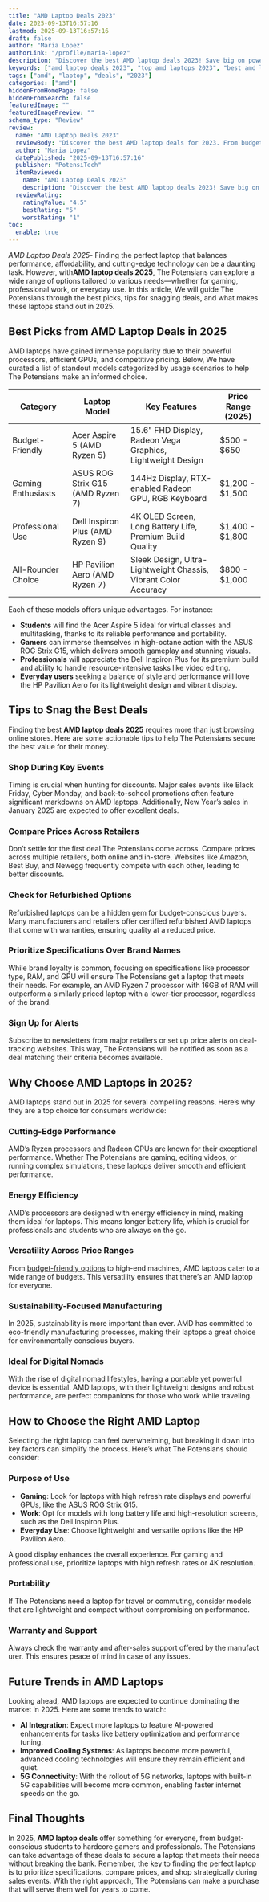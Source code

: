 ```yaml
---
title: "AMD Laptop Deals 2023"
date: 2025-09-13T16:57:16
lastmod: 2025-09-13T16:57:16
draft: false
author: "Maria Lopez"
authorLink: "/profile/maria-lopez"
description: "Discover the best AMD laptop deals 2023! Save big on powerful, budget-friendly laptops perfect for work, gaming, and more. Find your deal now!"
keywords: ["amd laptop deals 2023", "top amd laptops 2023", "best amd laptop discounts"]
tags: ["amd", "laptop", "deals", "2023"]
categories: ["amd"]
hiddenFromHomePage: false
hiddenFromSearch: false
featuredImage: ""
featuredImagePreview: ""
schema_type: "Review"
review:
  name: "AMD Laptop Deals 2023"
  reviewBody: "Discover the best AMD laptop deals for 2023. From budget-friendly options to high-end gaming machines, these deals offer exceptional value for money."
  author: "Maria Lopez"
  datePublished: "2025-09-13T16:57:16"
  publisher: "PotensiTech"
  itemReviewed:
    name: "AMD Laptop Deals 2023"
    description: "Discover the best AMD laptop deals 2023! Save big on powerful, budget-friendly laptops perfect for work, gaming, and more. Find your deal now!"
  reviewRating:
    ratingValue: "4.5"
    bestRating: "5"
    worstRating: "1"
toc:
  enable: true
---
```


*AMD Laptop Deals 2025*- Finding the perfect laptop that balances performance, affordability, and cutting-edge technology can be a daunting task. However, with**AMD laptop deals 2025**, The Potensians can explore a wide range of options tailored to various needs—whether for gaming, professional work, or everyday use. In this article, We will guide The Potensians through the best picks, tips for snagging deals, and what makes these laptops stand out in 2025.

## Best Picks from AMD Laptop Deals in 2025

AMD laptops have gained immense popularity due to their powerful processors, efficient GPUs, and competitive pricing. Below, We have curated a list of standout models categorized by usage scenarios to help The Potensians make an informed choice.

<div class="table-responsive">
<table class="html-table">
<thead>
<tr>
<th>Category</th>
<th>Laptop Model</th>
<th>Key Features</th>
<th>Price Range (2025)</th>
</tr>
</thead>
<tbody>
<tr>
<td>Budget-Friendly</td>
<td>Acer Aspire 5 (AMD Ryzen 5)</td>
<td>15.6" FHD Display, Radeon Vega Graphics, Lightweight Design</td>
<td>$500 - $650</td>
</tr>
<tr>
<td>Gaming Enthusiasts</td>
<td>ASUS ROG Strix G15 (AMD Ryzen 7)</td>
<td>144Hz Display, RTX-enabled Radeon GPU, RGB Keyboard</td>
<td>$1,200 - $1,500</td>
</tr>
<tr>
<td>Professional Use</td>
<td>Dell Inspiron Plus (AMD Ryzen 9)</td>
<td>4K OLED Screen, Long Battery Life, Premium Build Quality</td>
<td>$1,400 - $1,800</td>
</tr>
<tr>
<td>All-Rounder Choice</td>
<td>HP Pavilion Aero (AMD Ryzen 7)</td>
<td>Sleek Design, Ultra-Lightweight Chassis, Vibrant Color Accuracy</td>
<td>$800 - $1,000</td>
</tr>
</tbody>
</table>
</div>

Each of these models offers unique advantages. For instance:

- **Students** will find the Acer Aspire 5 ideal for virtual classes and multitasking, thanks to its reliable performance and portability.
- **Gamers** can immerse themselves in high-octane action with the ASUS ROG Strix G15, which delivers smooth gameplay and stunning visuals.
- **Professionals** will appreciate the Dell Inspiron Plus for its premium build and ability to handle resource-intensive tasks like video editing.
- **Everyday users** seeking a balance of style and performance will love the HP Pavilion Aero for its lightweight design and vibrant display.

## Tips to Snag the Best Deals

Finding the best **AMD laptop deals 2025** requires more than just browsing online stores.  Here are some actionable tips to help The Potensians secure the best value for their money.

### Shop During Key Events

Timing is crucial when hunting for discounts. Major sales events like Black Friday, Cyber Monday, and back-to-school promotions often feature significant markdowns on AMD laptops.  Additionally, New Year’s sales in January 2025 are expected to offer excellent deals.

### Compare Prices Across Retailers

Don’t settle for the first deal The Potensians come across. Compare prices across multiple retailers, both online and in-store. Websites like Amazon, Best Buy, and Newegg frequently compete with each other, leading to better discounts. 

### Check for Refurbished Options

Refurbished laptops can be a hidden gem for budget-conscious buyers. Many manufacture​rs and retailers offer certified refurbished AMD laptops that come with warranties, ensuring quality at a reduced price.

### Prioritize Specifications Over Brand Names

While brand loyalty is common, focusing on specifications like processor type, RAM, and GPU will ensure The Potensians get a laptop that meets their needs. For example, an AMD Ryzen 7 processor with 16GB of RAM will outperform a similarly priced laptop with a lower-tier processor, regardless of the brand.

### Sign Up for Alerts

Subscribe to newsletters from major retailers or set up price alerts on deal-tracking websites. This way, The Potensians will be notified as soon as a deal matching their criteria becomes available.

## Why Choose AMD Laptops in 2025?

AMD laptops stand out​ in 2025 for several compelling reasons. Here’s why they are a top choice for consumers worldwide:

### Cutting-Edge Performance

AMD’s Ryzen processors and Radeon GPUs are known for their exceptional performance. Whether The Potensians are gaming, editing videos, or running complex simulations, these laptops deliver smooth and efficient performance.

### Energy Efficiency

AMD’s processors are designed with energy efficiency in mind, making them ideal for laptops. This means longer battery life, which is crucial for professionals and students who are always on the go.

### Versatility Across Price Ranges

From [budget-friendly options](/amd/amd-budget-friendly-options) to high-end machines, AMD laptops cater to a wide range of budgets. This versatility ensures that there’s an AMD laptop for everyone.

### Sustainability-Focused Manufacturing

In 2025, sustainability is more important than ever. AMD has committed to eco-friendly manufacturing processes, making their laptops a great choice for environmentally conscious buyers.

### Ideal for Digital Nomads

With the rise of digital nomad lifestyles, having a portable yet powerful device is essential. AMD laptops, with their lightweight designs and robust performance, are perfect companions for those who work while traveling.

## How to Choose the Right AMD Laptop

Selecting the right laptop can feel overwhelming, but breaking it down into key factors can simplify the process. Here’s what The Potensians should consider:

### Purpose of Use

- **Gaming**: Look for laptops with high refresh rate displays and powerful GPUs, like the ASUS ROG Strix G15.
- **Work**: Opt for models with long battery life and high-resolution screens, such as the Dell Inspiron Plus.
- **Everyday Use**: Choose lightweight and versatile options like the HP Pavilion Aero.

A good display enhances the overall experience. For gaming and professional use, prioritize laptops with high refresh rates or 4K resolution.

### Portability

If The Potensians need a laptop for travel or commuting, consider models that are lightweight and compact without compromising on performance.

### Warranty and Support

Always check the warranty and after-sales support offered by the manufact​urer. This ensures peace of mind in ​case of any issues.

## Future Trends in AMD Laptops

Looking ahead, AMD laptops are expected to continue dominating the market in 2025. Here are some trends to watch:

- **AI Integration**: Expect more laptops to feature AI-powered enhancements for tasks like battery optimization and performance tuning.
- **Improved Cooling Systems**: As laptops become more powerful, advanced cooling technologies will ensure they remain efficient and quiet.
- **5G Connectivity**: With the rollout of 5G networks, laptops with built-in 5G capabilities will become more common, enabling faster internet speeds on the go.

## Final Thoughts

In 2025, **AMD laptop deals** offer something for everyone, from budget-conscious students to hardcore gamers and professionals. The Potensians can take advantage of these deals to secure a laptop that meets their needs without breaking the bank. Remember, the key to finding the perfect laptop is to prioritize specifications, compare prices, and shop strategically during sales events. With the right approach, The Potensians can make a purchase that will serve them well for years to come.